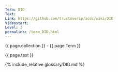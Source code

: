 ```yaml
---
Term: DID
Text: 
Link: https://github.com/trustoverip/acdc/wiki/DID
Videostart: 
Level: 3
permalink: /term_DID.html
---
```


{{ page.collection }} - {{ page.Term }}

   {{ page.text }}

{% include_relative glossary/DID.md %}
